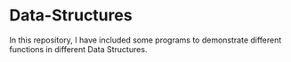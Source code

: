 # Data-Structures
In this repository, I have included some programs to demonstrate different functions in different Data Structures.
